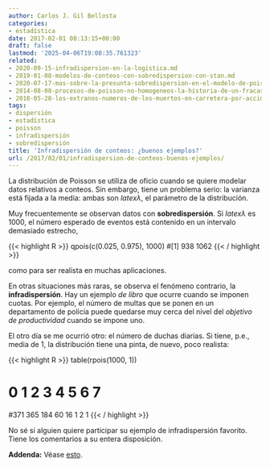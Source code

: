 ```yaml
---
author: Carlos J. Gil Bellosta
categories:
- estadística
date: 2017-02-01 08:13:15+00:00
draft: false
lastmod: '2025-04-06T19:08:35.761323'
related:
- 2020-09-15-infradispersion-en-la-logistica.md
- 2019-01-08-modelos-de-conteos-con-sobredispersion-con-stan.md
- 2020-07-17-mas-sobre-la-presunta-sobredispersion-en-el-modelo-de-poisson.md
- 2014-08-08-procesos-de-poisson-no-homogeneos-la-historia-de-un-fracaso.md
- 2018-05-28-los-extranos-numeros-de-los-muertos-en-carretera-por-accidente.md
tags:
- dispersión
- estadística
- poisson
- infradispersión
- sobredispersión
title: 'Infradispersión de conteos: ¿buenos ejemplos?'
url: /2017/02/01/infradispersion-de-conteos-buenos-ejemplos/
---
```


La distribución de Poisson se utiliza de oficio cuando se quiere modelar datos relativos a conteos. Sin embargo, tiene un problema serio: la varianza está fijada a la media: ambas son $latex \lambda$, el parámetro de la distribución.

Muy frecuentemente se observan datos con **sobredispersión**. Si $latex \lambda$ es 1000, el número esperado de eventos está contenido en un intervalo demasiado estrecho,

{{< highlight R >}}
qpois(c(0.025, 0.975), 1000)
#[1]  938 1062
{{< / highlight >}}

como para ser realista en muchas aplicaciones.

En otras situaciones más raras, se observa el fenómeno contrario, la **infradispersión**. Hay un ejemplo _de libro_ que ocurre cuando se imponen cuotas. Por ejemplo, el número de multas que se ponen en un departamento de policía puede quedarse muy cerca del nivel del _objetivo de productividad_ cuando se impone uno.

El otro día se me ocurrió otro: el número de duchas diarias. Si tiene, p.e., media de 1, la distribución tiene una pinta, de nuevo, poco realista:

{{< highlight R >}}
table(rpois(1000, 1))
#  0   1   2   3   4   5   6   7
#371 365 184  60  16   1   2   1
{{< / highlight >}}

No sé si alguien quiere participar su ejemplo de infradispersión favorito. Tiene los comentarios a su entera disposición.

**Addenda:** Véase [esto](http://www.datanalytics.com/tags/infradispersión).